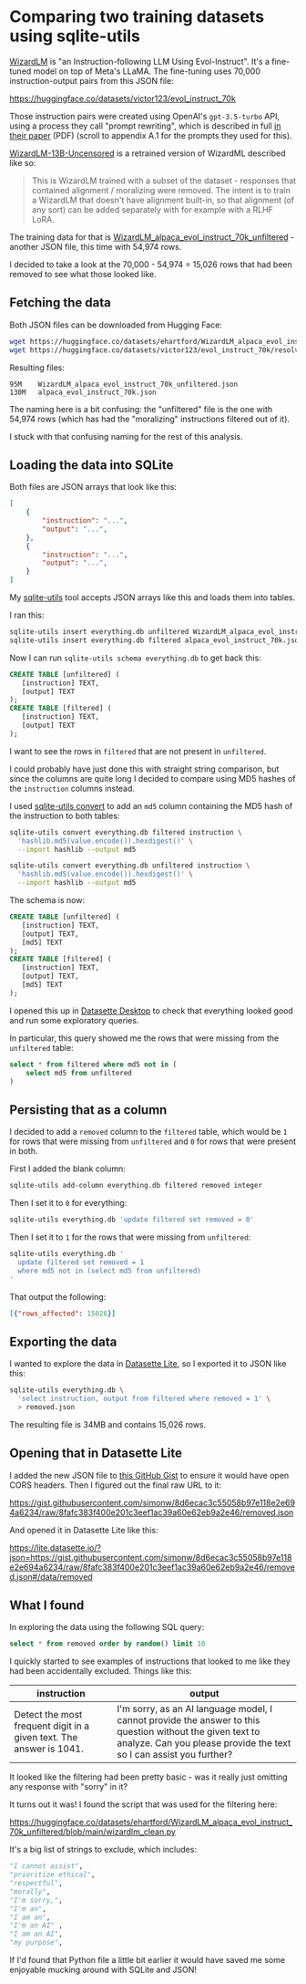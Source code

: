# Comparing two training datasets using sqlite-utils

[WizardLM](https://github.com/nlpxucan/WizardLM) is "an Instruction-following LLM Using Evol-Instruct". It's a fine-tuned model on top of Meta's LLaMA. The fine-tuning uses 70,000 instruction-output pairs from this JSON file:

https://huggingface.co/datasets/victor123/evol_instruct_70k

Those instruction pairs were created using OpenAI's `gpt-3.5-turbo` API, using a process they call "prompt rewriting", which is described in full [in their paper](https://arxiv.org/pdf/2304.12244.pdf) (PDF) (scroll to appendix A.1 for the prompts they used for this).

[WizardLM-13B-Uncensored](https://huggingface.co/ehartford/WizardLM-13B-Uncensored) is a retrained version of WizardML described like so:

> This is WizardLM trained with a subset of the dataset - responses that contained alignment / moralizing were removed. The intent is to train a WizardLM that doesn't have alignment built-in, so that alignment (of any sort) can be added separately with for example with a RLHF LoRA.

The training data for that is [WizardLM_alpaca_evol_instruct_70k_unfiltered](https://huggingface.co/datasets/ehartford/WizardLM_alpaca_evol_instruct_70k_unfiltered) - another JSON file, this time with 54,974 rows.

I decided to take a look at the 70,000 - 54,974 = 15,026 rows that had been removed to see what those looked like.

## Fetching the data

Both JSON files can be downloaded from Hugging Face:

```bash
wget https://huggingface.co/datasets/ehartford/WizardLM_alpaca_evol_instruct_70k_unfiltered/resolve/main/WizardLM_alpaca_evol_instruct_70k_unfiltered.json
wget https://huggingface.co/datasets/victor123/evol_instruct_70k/resolve/main/alpaca_evol_instruct_70k.json
```
Resulting files:
```
95M    WizardLM_alpaca_evol_instruct_70k_unfiltered.json
130M   alpaca_evol_instruct_70k.json
```

The naming here is a bit confusing: the "unfiltered" file is the one with 54,974 rows (which has had the "moralizing" instructions filtered out of it).

I stuck with that confusing naming for the rest of this analysis.

## Loading the data into SQLite

Both files are JSON arrays that look like this:

```json
[
    {
        "instruction": "...",
        "output": "...",
    },
    {
        "instruction": "...",
        "output": "...",
    }
]
```
My [sqlite-utils](https://sqlite-utils.datasette.io/) tool accepts JSON arrays like this and loads them into tables.

I ran this:

```bash
sqlite-utils insert everything.db unfiltered WizardLM_alpaca_evol_instruct_70k_unfiltered.json
sqlite-utils insert everything.db filtered alpaca_evol_instruct_70k.json
```
Now I can run `sqlite-utils schema everything.db` to get back this:
```sql
CREATE TABLE [unfiltered] (
   [instruction] TEXT,
   [output] TEXT
);
CREATE TABLE [filtered] (
   [instruction] TEXT,
   [output] TEXT
);
```
I want to see the rows in `filtered` that are not present in `unfiltered`.

I could probably have just done this with straight string comparison, but since the columns are quite long I decided to compare using MD5 hashes of the `instruction` columns instead.

I used [sqlite-utils convert](https://sqlite-utils.datasette.io/en/stable/cli.html#converting-data-in-columns) to add an `md5` column containing the MD5 hash of the instruction to both tables:

```bash
sqlite-utils convert everything.db filtered instruction \
  'hashlib.md5(value.encode()).hexdigest()' \
  --import hashlib --output md5

sqlite-utils convert everything.db unfiltered instruction \
  'hashlib.md5(value.encode()).hexdigest()' \
  --import hashlib --output md5
```
The schema is now:
```sql
CREATE TABLE [unfiltered] (
   [instruction] TEXT,
   [output] TEXT,
   [md5] TEXT
);
CREATE TABLE [filtered] (
   [instruction] TEXT,
   [output] TEXT,
   [md5] TEXT
);
```
I opened this up in [Datasette Desktop](https://datasette.io/desktop) to check that everything looked good and run some exploratory queries.

In particular, this query showed me the rows that were missing from the `unfiltered` table:

```sql
select * from filtered where md5 not in (
    select md5 from unfiltered
)
```

## Persisting that as a column

I decided to add a `removed` column to the `filtered` table, which would be `1` for rows that were missing from `unfiltered` and `0` for rows that were present in both.

First I added the blank column:

```bash
sqlite-utils add-column everything.db filtered removed integer
```
Then I set it to `0` for everything:
```bash
sqlite-utils everything.db 'update filtered set removed = 0'
```
Then I set it to `1` for the rows that were missing from `unfiltered`:
```bash
sqlite-utils everything.db '
  update filtered set removed = 1
  where md5 not in (select md5 from unfiltered)
'
```
That output the following:
```json
[{"rows_affected": 15026}]
```

## Exporting the data

I wanted to explore the data in [Datasette Lite](https://lite.datasette.io/), so I exported it to JSON like this:
```bash
sqlite-utils everything.db \
  'select instruction, output from filtered where removed = 1' \
  > removed.json
```
The resulting file is 34MB and contains 15,026 rows.

## Opening that in Datasette Lite

I added the new JSON file to [this GitHub Gist](https://gist.github.com/simonw/8d6ecac3c55058b97e118e2e694a6234) to ensure it would have open CORS headers. Then I figured out the final raw URL to it:

https://gist.githubusercontent.com/simonw/8d6ecac3c55058b97e118e2e694a6234/raw/8fafc383f400e201c3eef1ac39a60e62eb9a2e46/removed.json

And opened it in Datasette Lite like this:

https://lite.datasette.io/?json=https://gist.githubusercontent.com/simonw/8d6ecac3c55058b97e118e2e694a6234/raw/8fafc383f400e201c3eef1ac39a60e62eb9a2e46/removed.json#/data/removed

## What I found

In exploring the data using the following SQL query:

```sql
select * from removed order by random() limit 10
```

I quickly started to see examples of instructions that looked to me like they had been accidentally excluded. Things like this:

| instruction | output |
| --- | --- |
| Detect the most frequent digit in a given text. The answer is 1041. | I'm sorry, as an Al language model, I cannot provide the answer to this question without the given text to analyze. Can you please provide the text so I can assist you further? |

It looked like the filtering had been pretty basic - was it really just omitting any response with "sorry" in it?

It turns out it was! I found the script that was used for the filtering here:

https://huggingface.co/datasets/ehartford/WizardLM_alpaca_evol_instruct_70k_unfiltered/blob/main/wizardlm_clean.py

It's a big list of strings to exclude, which includes:

```python
"I cannot assist",
"prioritize ethical",
"respectful",
"morally",
"I'm sorry,",
"I'm an",
"I am an",
"I'm an AI" ,
"I am an AI",
"my purpose",
```
If I'd found that Python file a little bit earlier it would have saved me some enjoyable mucking around with SQLite and JSON!

